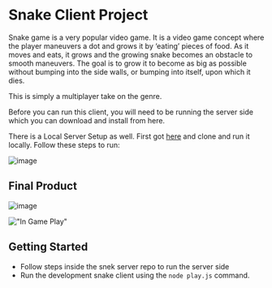 # Snake Client Project

Snake game is a very popular video game. It is a video game concept where the player maneuvers a dot and grows it by ‘eating’ pieces of food. As it moves and eats, it grows and the growing snake becomes an obstacle to smooth maneuvers. The goal is to grow it to become as big as possible without bumping into the side walls, or bumping into itself, upon which it dies.

This is simply a multiplayer take on the genre.

Before you can run this client, you will need to be running the server side which you can download and install from here.

There is a Local Server Setup as well. First got [here](https://github.com/lighthouse-labs/snek-multiplayer) and clone and run it locally. Follow these steps to run:

![image](https://user-images.githubusercontent.com/72511857/130340955-16e5b020-cb1d-4d7d-ad65-65408530626c.png)



## Final Product
![image](https://user-images.githubusercontent.com/72511857/130340979-f029d65e-545b-403e-8f82-95d186224250.png)

!["In Game Play"](#)

## Getting Started

- Follow steps inside the snek server repo to run the server side
- Run the development snake client using the `node play.js` command.
